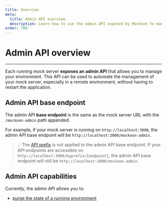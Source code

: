 ```yaml
---
title: Overview
meta:
  title: Admin API overview
  description: Learn how to use the admin API exposed by Mockoon to manage your environments, routes, and responses
order: 700
---
```


# Admin API overview

---

Each running mock server **exposes an admin API** that allows you to manage your environment. This API can be used to automate the management of your mock server, especially in a remote environment, without having to restart the application.

## Admin API base endpoint

The admin API **base endpoint** is the same as the mock server URL with the `/mockoon-admin` path appended.

For example, if your mock server is running on `http://localhost:3000`, the admin API base endpoint will be `http://localhost:3000/mockoon-admin`.

> 💡 The [API prefix](docs:server-configuration/port-prefix) is not applied to the admin API base endpoint. If your API endpoints are accessible on `http://localhost:3000/myprefix/{endpoint}`, the admin API base endpoint will still be `http://localhost:3000/mockoon-admin`.

## Admin API capabilities

Currently, the admin API allows you to:

- [purge the state of a running environment](docs:admin-api/server-state)
